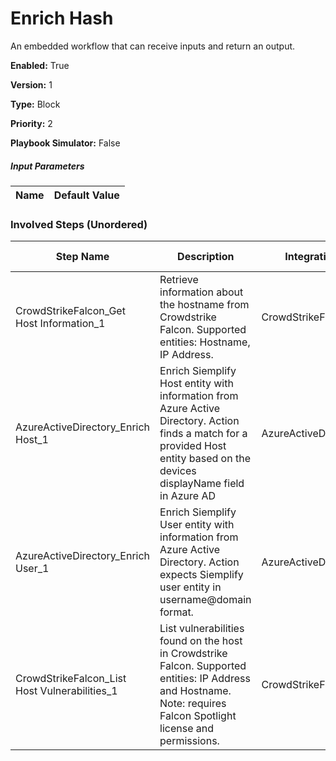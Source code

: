 # Enrich Hash
An embedded workflow that can receive inputs and return an output.



**Enabled:** True

**Version:** 1

**Type:** Block

**Priority:** 2

**Playbook Simulator:** False


##### Input Parameters
|Name|Default Value|
|----|-------------|


### Involved Steps (Unordered)
|Step Name|Description|Integration|Original Action|
|---------|-----------|-----------|---------------|
|CrowdStrikeFalcon_Get Host Information_1|Retrieve information about the hostname from Crowdstrike Falcon. Supported entities: Hostname, IP Address.|CrowdStrikeFalcon|Get Host Information|
|AzureActiveDirectory_Enrich Host_1|Enrich Siemplify Host entity with information from Azure Active Directory. Action finds a match for a provided Host entity based on the devices displayName field in Azure AD|AzureActiveDirectory|Enrich Host|
|AzureActiveDirectory_Enrich User_1|Enrich Siemplify User entity with information from Azure Active Directory. Action expects Siemplify user entity in username@domain format.|AzureActiveDirectory|Enrich User|
|CrowdStrikeFalcon_List Host Vulnerabilities_1|List vulnerabilities found on the host in Crowdstrike Falcon. Supported entities: IP Address and Hostname. Note: requires Falcon Spotlight license and permissions. |CrowdStrikeFalcon|List Host Vulnerabilities|

